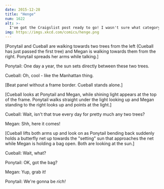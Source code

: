 ```yaml
---
date: 2015-12-28
title: "Henge"
num: 1622
alt: >-
  I've got the Craigslist post ready to go! I wasn't sure what category it should go in, so I listed it as property and put that it has 'good sun exposure.'
img: https://imgs.xkcd.com/comics/henge.png
---
```

[Ponytail and Cueball are walking towards two trees from the left (Cueball has just passed the first tree) and Megan is walking towards them from the right. Ponytail spreads her arms while talking.]

Ponytail: One day a year, the sun sets directly between these two trees.

Cueball: Oh, cool - like the Manhattan thing.

[Beat panel without a frame border. Cueball stands alone.]

[Cueball looks at Ponytail and Megan, while shining light appears at the top of the frame. Ponytail walks straight under the light looking up and Megan standing to the right looks up and points at the light.]

Cueball: Wait, isn't that true every day for pretty much any two trees?

Megan: Shh, here it comes!

[Cueball lifts both arms up and look on as Ponytail bending back suddenly holds a butterfly net up towards the "setting" sun that approaches the net while Megan is holding a bag open. Both are looking at the sun.]

Cueball: Wait, what?

Ponytail: OK, got the bag?

Megan: Yup, grab it!

Ponytail: We're gonna be *rich!*